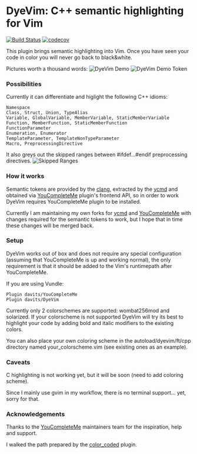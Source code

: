 DyeVim: C++ semantic highlighting for Vim
=========================================

[![Build Status](https://travis-ci.org/davits/DyeVim.svg?branch=master)](https://travis-ci.org/davits/DyeVim)
[![codecov](https://codecov.io/gh/davits/DyeVim/branch/master/graph/badge.svg)](https://codecov.io/gh/davits/DyeVim)


This plugin brings semantic highlighting into Vim.
Once you have seen your code in color you will never go back to black&white.

Pictures worth a thousand words:
![DyeVim Demo](http://i.imgur.com/ASQnHS0.png?1)
![DyeVim Demo Token](http://i.imgur.com/kGhMXab.png?1)

### Possibilities
Currently it can differentiate and higlight the following C++ idioms:

    Namespace
    Class, Struct, Union, TypeAlias
    Variable, GlobalVariable, MemberVariable, StaticMemberVariable
    Function, MemberFunction, StaticMemberFunction
    FunctionParameter
    Enumeration, Enumerator
    TemplateParameter, TemplateNonTypeParameter
    Macro, PreprocessingDirective

It also greys out the skipped ranges between #ifdef...#endif preprocessing directives.
![Skipped Ranges](http://i.imgur.com/049354Y.png?1)

### How it works
Semantic tokens are provided by the [clang](http://clang.llvm.org/), extracted by the [ycmd](https://github.com/davits/ycmd) and obtained via [YouCompleteMe](https://github.com/davits/YouCompleteMe) plugin's frontend API, so in order to work DyeVim requires YouCompleteMe plugin to be installed.

Currently I am maintaining my own forks for [ycmd](https://github.com/davits/ycmd) and [YouCompleteMe](https://github.com/davits/YouCompleteMe) with changes required for the semantic tokens to work, but I hope that in time these changes will be merged back.

### Setup
DyeVim works out of box and does not require any special configuration (assuming that YouCompleteMe is up and working normal), the only requirement is that it should be added to the Vim's runtimepath after YouCompleteMe.

If you are using Vundle:

    Plugin davits/YouCompleteMe
    Plugin davits/DyeVim

Currently only 2 colorschemes are supported: wombat256mod and solarized.
If your colorscheme is not supported DyeVim will try its best to highlight your code by adding bold and italic modifiers to the existing colors.

You can also place your own coloring scheme in the autoload/dyevim/ft/cpp directory named your_colorscheme.vim (see existing ones as an example).

### Caveats
C highlighting is not working yet, but it will be soon (need to add coloring scheme).

Since I mainly use gvim in my workflow, there is no terminal support... yet, sorry for that.


### Acknowledgements
Thanks to the [YouCompleteMe](https://github.com/Valloric/YouCompleteMe) maintainers team for the inspiration, help and support.

I walked the path prepared by the [color_coded](https://github.com/jeaye/color_coded) plugin.
